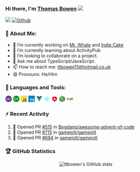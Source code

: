 ### Hi there, I'm [Thomas Bowen](https://www.linkedin.com/in/thomas-bowen-b5073990/) <img src="https://media.giphy.com/media/hvRJCLFzcasrR4ia7z/giphy.gif" width="25px">

![](https://visitor-badge.glitch.me/badge?page_id=ttbowen.ttbowen)
[![Github](https://img.shields.io/github/followers/ttbowen?label=Follow&style=social)](https://github.com/ttbowen)

### 🧑 About Me:

- 🔭 I’m currently working on [Mr. Whale](https://github.com/mrwhale-io/mrwhale) and [Indie Cake](https://github.com/indie-cake)
- 🌱 I’m currently learning about ActivityPub
- 👯 I’m looking to collaborate on a project.
- 💬 Ask me about TypeScript/JavaScript.
- 📫 How to reach me: ttbowen11@hotmail.co.uk
- 😄 Pronouns: He/Him

### 🧰 Languages and Tools:

<code><img height="20" src="https://raw.githubusercontent.com/github/explore/80688e429a7d4ef2fca1e82350fe8e3517d3494d/topics/dotnet/dotnet.png"></code>
<code><img height="20" src="https://raw.githubusercontent.com/github/explore/80688e429a7d4ef2fca1e82350fe8e3517d3494d/topics/csharp/csharp.png"></code>
<code><img height="20" src="https://raw.githubusercontent.com/github/explore/80688e429a7d4ef2fca1e82350fe8e3517d3494d/topics/javascript/javascript.png"></code>
<code><img height="20" src="https://raw.githubusercontent.com/github/explore/80688e429a7d4ef2fca1e82350fe8e3517d3494d/topics/typescript/typescript.png"></code>
<code><img height="20" src="https://raw.githubusercontent.com/github/explore/80688e429a7d4ef2fca1e82350fe8e3517d3494d/topics/vue/vue.png"></code>
<code><img height="20" src="https://raw.githubusercontent.com/github/explore/80688e429a7d4ef2fca1e82350fe8e3517d3494d/topics/react/react.png"></code>
<code><img height="20" src="https://raw.githubusercontent.com/github/explore/80688e429a7d4ef2fca1e82350fe8e3517d3494d/topics/angular/angular.png"></code>
<code><img height="20" src="https://raw.githubusercontent.com/github/explore/80688e429a7d4ef2fca1e82350fe8e3517d3494d/topics/nodejs/nodejs.png"></code>
<code><img height="20" src="https://raw.githubusercontent.com/github/explore/80688e429a7d4ef2fca1e82350fe8e3517d3494d/topics/git/git.png"></code>

### ⚡ Recent Activity

<!--START_SECTION:activity-->
1. 💪 Opened PR [#515](https://github.com/Bogdanp/awesome-advent-of-code/pull/515) in [Bogdanp/awesome-advent-of-code](https://github.com/Bogdanp/awesome-advent-of-code)
2. 💪 Opened PR [#715](https://github.com/gamejolt/gamejolt/pull/715) in [gamejolt/gamejolt](https://github.com/gamejolt/gamejolt)
3. 💪 Opened PR [#694](https://github.com/gamejolt/gamejolt/pull/694) in [gamejolt/gamejolt](https://github.com/gamejolt/gamejolt)
<!--END_SECTION:activity-->

### 🏆 GitHub Statistics

<p align="center"> <img src="https://github-readme-stats.vercel.app/api?username=ttbowen&show_icons=true&theme=blueberry" alt="ttbowen's GitHub stats" />
